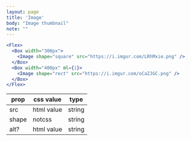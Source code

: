 ```yaml
---
layout: page
title: 'Image'
body: "Image thumbnail"
note: ""
---
```


```jsx
<Flex>
  <Box width="300px">
    <Image shape="square" src="https://i.imgur.com/LRhMxie.png" />
  </Box>
  <Box width="400px" ml={1}>
    <Image shape="rect" src="https://i.imgur.com/oCaZJGC.png" />
  </Box>
</Flex>
 ```

| prop           | css value       | type                                                      |
| -------------- | --------------- | --------------------------------------------------------- |
| src            | html value      | string                                                    |
| shape          | notcss          | string                                                    |
| alt?           | html value      | string                                                    |
